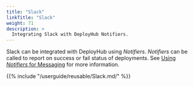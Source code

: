 ```yaml
---
title: "Slack"
linkTitle: "Slack"
weight: 71
description: >
  Integrating Slack with DeployHub Notifiers.
---
```


Slack can be integrated with DeployHub using _Notifiers_. _Notifiers_ can be called to report on success or fail status of deployments.  See [Using _Notifiers_ for Messaging](/userguide/customizations/2-define-notifiers/) for more information.  

{{% include "/userguide/reusable/Slack.md/" %}}
